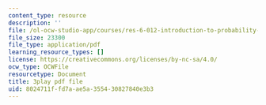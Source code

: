 ```yaml
---
content_type: resource
description: ''
file: /ol-ocw-studio-app/courses/res-6-012-introduction-to-probability-spring-2018/8024711ffd7aae5a355430827840e3b3_rRwWYRh8Ypg.pdf
file_size: 23300
file_type: application/pdf
learning_resource_types: []
license: https://creativecommons.org/licenses/by-nc-sa/4.0/
ocw_type: OCWFile
resourcetype: Document
title: 3play pdf file
uid: 8024711f-fd7a-ae5a-3554-30827840e3b3
---
```

